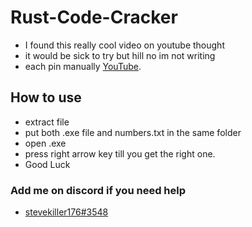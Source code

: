 # Rust-Code-Cracker
* I found this really cool video on youtube thought 
* it would be sick to try but hill no im not writing 
* each pin manually [YouTube](https://www.youtube.com/watch?v=B_KyzXhP9XE).
## How to use 
* extract file 
* put both .exe file and numbers.txt in the same folder
* open .exe 
* press right arrow key till you get the right one.
* Good Luck
### Add me on discord if you need help
* [stevekiller176#3548](https://discord.gg/nXEGwXmbDb)
